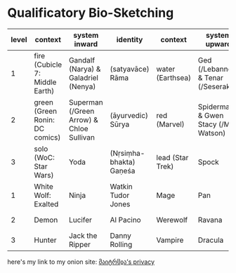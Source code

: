 # Qualificatory Bio-Sketching

level | context | system inward | identity | context | system upward | identity
--- | --- | --- | --- | --- | --- | ---
1 | fire (Cubicle 7: Middle Earth) | Gandalf (Narya) & Galadriel (Nenya) | (satyavāce) Rāma | water (Earthsea) | Ged (/Lebannen) & Tenar (/Seserakh) | (dhanvine) Rāma
2 | green (Green Ronin: DC comics) | Superman (/Green Arrow) & Chloe Sullivan | (āyurvedic) Sūrya | red (Marvel) | Spiderman & Gwen Stacy (/MJ Watson) | (jyotirvedic) Sūrya
3 | solo (WoC: Star Wars) | Yoda | (Nṛsiṃha-bhakta) Gaṇeśa | lead (Star Trek) | Spock | (guṇa-avatāra) Gaṇeśa
1 | White Wolf: Exalted | Ninja | Watkin Tudor Jones | Mage | Pan | Anthony Kiedis
2 | Demon | Lucifer | Al Pacino | Werewolf | Ravana | Robert De Niro
3 | Hunter | Jack the Ripper | Danny Rolling | Vampire | Dracula | Ted Bundy

here's my link to my onion site: [მაიტრჱჲა’s privacy](http://ngdervh2n4wmwy7bb4ahjd4c7csknkk4ny25ndnmkp4gqru34acidrad.onion/)

